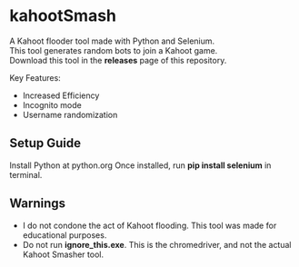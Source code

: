 # kahootSmash
A Kahoot flooder tool made with Python and Selenium.  
This tool generates random bots to join a Kahoot game.  
Download this tool in the __releases__ page of this repository.  

Key Features:
 - Increased Efficiency
 - Incognito mode
 - Username randomization

## Setup Guide
Install Python at python.org
Once installed, run __pip install selenium__ in terminal.

## Warnings
- I do not condone the act of Kahoot flooding. This tool was made for educational purposes.
- Do not run __ignore_this.exe__. This is the chromedriver, and not the actual Kahoot Smasher tool.
